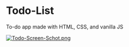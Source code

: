 # Todo-List
To-do app made with HTML, CSS, and vanilla JS

[![Todo-Screen-Schot.png](https://i.postimg.cc/L4tqYZg3/Todo-Screen-Schot.png)](https://postimg.cc/G9p36tQ4)

